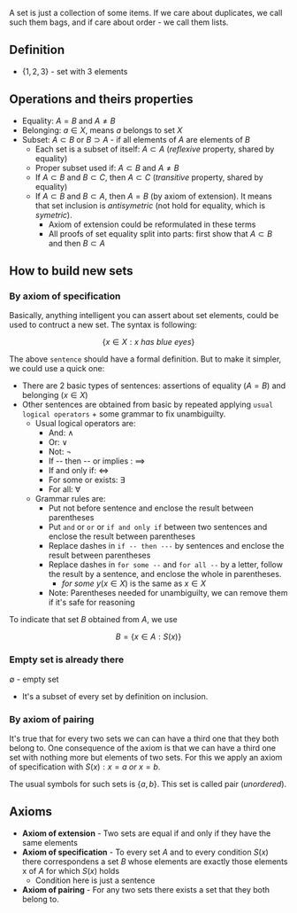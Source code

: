 A set is just a collection of some items. If we care about duplicates, we call such them bags, and if care about order - we call them lists.

## Definition 

* $\{1, 2, 3\}$ - set with 3 elements

## Operations and theirs properties
* Equality: $A = B$ and $A \neq B$
* Belonging:  $a \in X$, means $a$ belongs to set $X$
* Subset: $A \subset B$ or $B \supset A$ - if all elements of $A$ are elements of $B$
  * Each set is a subset of itself: $A \subset A$ (*reflexive* property, shared by equality)
  * Proper subset used if: $A \subset B$ and $A \neq B$
  * If $A \subset B$ and $B \subset C$, then $A \subset C$ (*transitive* property, shared by equality)
  * If $A \subset B$ and $B \subset A$, then $A = B$ (by axiom of extension). It means that set inclusion is *antisymetric* (not hold for equality, which is *symetric*). 
      * Axiom of extension could be reformulated in these terms
      * All proofs of set equality split into parts: first show that $A \subset B$ and then $B \subset A$

## How to build new sets     

### By axiom of specification

Basically, anything intelligent you can assert about set elements, could be used to contruct a new set. The syntax is following:

$$
\{x \in X: x\ has\ blue\ eyes\}
$$

The above `sentence` should have a formal definition. But to make it simpler, we could use a quick one:

* There are 2 basic types of sentences: assertions of equality ($A = B$) and belonging ($x \in X$)
* Other sentences are obtained from basic by repeated applying `usual logical operators` + some grammar to fix unambiguilty. 
    * Usual logical operators are:
      * And: $\land$
      * Or: $\lor$
      * Not: $\lnot$
      * If -- then -- or implies : $\implies$
      * If and only if: $\iff$
      * For some or exists: $\exists$
      * For all: $\forall$
    * Grammar rules are:
      * Put not before sentence and enclose the result between parentheses
      * Put `and` or `or` or `if and only if` between two sentences and enclose the result between parentheses
      * Replace dashes in `if -- then ---` by sentences and enclose the result between parentheses
      * Replace dashes in `for some --` and `for all --` by a letter, follow the result by a sentence, and enclose the whole in parentheses. 
          * $for\ some\ y (x \in X)$ is the same as $x \in X$
      * Note: Parentheses needed for unambiguilty, we can remove them if it's safe for reasoning

To indicate that set $B$ obtained from $A$, we use

$$
B = \{ x \in A: S(x) \}
$$   

### Empty set is already there

$\emptyset$ - empty set

* It's a subset of every set by definition on inclusion.

### By axiom of pairing

It's true that for every two sets we can can have a third one that they both belong to. One consequence of the axiom is that we can have a third one set with nothing more but elements of two sets. For this we apply an axiom of specification with $S(x): x = a\ or\ x = b$.

The usual symbols for such sets is $\{a, b\}$. This set is called pair (*unordered*).


## Axioms

* **Axiom of extension** - Two sets are equal if and only if they have the same elements
* **Axiom of specification** - To every set $A$ and to every condition $S(x)$ there correspondens a set $B$ whose elements are exactly those elements x of $A$ for which $S(x)$ holds
    * Condition here is just a sentence
* **Axiom of pairing** - For any two sets there exists a set that they both belong to.
